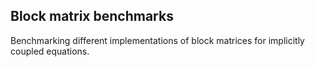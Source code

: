 ## Block matrix benchmarks

Benchmarking different implementations of block matrices for implicitly 
coupled equations.
